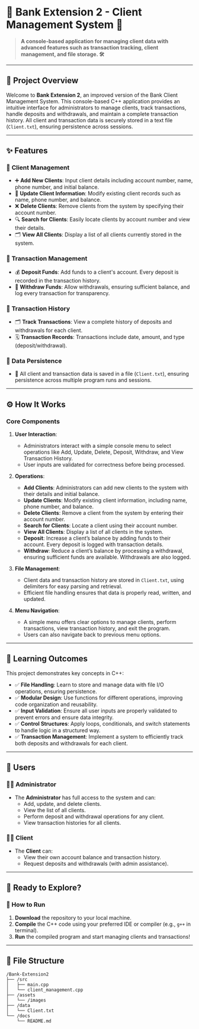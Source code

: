 # 🏦 Bank Extension 2 - Client Management System 💼

> **A console-based application for managing client data with advanced features such as transaction tracking, client management, and file storage. 🛠️**

---

## 🌟 Project Overview

Welcome to **Bank Extension 2**, an improved version of the Bank Client Management System. This console-based C++ application provides an intuitive interface for administrators to manage clients, track transactions, handle deposits and withdrawals, and maintain a complete transaction history. All client and transaction data is securely stored in a text file (`Client.txt`), ensuring persistence across sessions.

---

## ✨ Features

### 👥 **Client Management**
- ➕ **Add New Clients**: Input client details including account number, name, phone number, and initial balance.
- 📝 **Update Client Information**: Modify existing client records such as name, phone number, and balance.
- ❌ **Delete Clients**: Remove clients from the system by specifying their account number.
- 🔍 **Search for Clients**: Easily locate clients by account number and view their details.
- 🗂️ **View All Clients**: Display a list of all clients currently stored in the system.

### 💸 **Transaction Management**
- 💰 **Deposit Funds**: Add funds to a client's account. Every deposit is recorded in the transaction history.
- 💸 **Withdraw Funds**: Allow withdrawals, ensuring sufficient balance, and log every transaction for transparency.
  
### 📜 **Transaction History**
- 🗂️ **Track Transactions**: View a complete history of deposits and withdrawals for each client.
- 🗓️ **Transaction Records**: Transactions include date, amount, and type (deposit/withdrawal).

### 💾 **Data Persistence**
- 📝 All client and transaction data is saved in a file (`Client.txt`), ensuring persistence across multiple program runs and sessions.

---

## ⚙️ How It Works

### Core Components
1. **User Interaction**:
   - Administrators interact with a simple console menu to select operations like Add, Update, Delete, Deposit, Withdraw, and View Transaction History.
   - User inputs are validated for correctness before being processed.

2. **Operations**:
   - **Add Clients**: Administrators can add new clients to the system with their details and initial balance.
   - **Update Clients**: Modify existing client information, including name, phone number, and balance.
   - **Delete Clients**: Remove a client from the system by entering their account number.
   - **Search for Clients**: Locate a client using their account number.
   - **View All Clients**: Display a list of all clients in the system.
   - **Deposit**: Increase a client’s balance by adding funds to their account. Every deposit is logged with transaction details.
   - **Withdraw**: Reduce a client’s balance by processing a withdrawal, ensuring sufficient funds are available. Withdrawals are also logged.

3. **File Management**:
   - Client data and transaction history are stored in `Client.txt`, using delimiters for easy parsing and retrieval.
   - Efficient file handling ensures that data is properly read, written, and updated.

4. **Menu Navigation**:
   - A simple menu offers clear options to manage clients, perform transactions, view transaction history, and exit the program.
   - Users can also navigate back to previous menu options.

---

## 🎯 Learning Outcomes

This project demonstrates key concepts in C++:
- ✅ **File Handling**: Learn to store and manage data with file I/O operations, ensuring persistence.
- ✅ **Modular Design**: Use functions for different operations, improving code organization and reusability.
- ✅ **Input Validation**: Ensure all user inputs are properly validated to prevent errors and ensure data integrity.
- ✅ **Control Structures**: Apply loops, conditionals, and switch statements to handle logic in a structured way.
- ✅ **Transaction Management**: Implement a system to efficiently track both deposits and withdrawals for each client.

---

## 👥 Users

### 🧑‍💼 **Administrator**
- The **Administrator** has full access to the system and can:
  - Add, update, and delete clients.
  - View the list of all clients.
  - Perform deposit and withdrawal operations for any client.
  - View transaction histories for all clients.
  
### 👨‍💻 **Client**
- The **Client** can:
  - View their own account balance and transaction history.
  - Request deposits and withdrawals (with admin assistance).

---

## 🏁 Ready to Explore?

### 🚀 How to Run
1. **Download** the repository to your local machine.
2. **Compile** the C++ code using your preferred IDE or compiler (e.g., `g++` in terminal).
3. **Run** the compiled program and start managing clients and transactions!

---

## 📂 File Structure

```plaintext
/Bank-Extension2
├── /src
│   ├── main.cpp
│   └── client_management.cpp
├── /assets
│   └── /images
├── /data
│   └── Client.txt
└── /docs
    └── README.md
